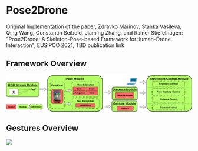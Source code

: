 # Pose2Drone
Original Implementation of the paper, Zdravko Marinov, Stanka Vasileva, Qing Wang, Constantin Seibold, Jiaming Zhang, and Rainer Stiefelhagen: "Pose2Drone: A Skeleton-Pose-based Framework forHuman-Drone Interaction", EUSIPCO 2021, TBD publication link

## Framework Overview
![](imgs/framework.png)

## Gestures Overview
![](imgs/all_gestures.png)
